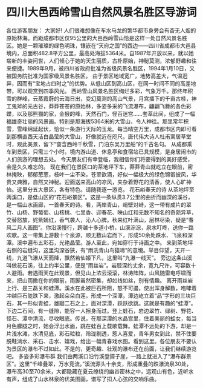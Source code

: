 # 四川大邑西岭雪山自然风景名胜区导游词
各位游客朋友：
大家好!
人们很难想像在车水马龙的繁华都市身旁会有杳无人烟的原始林海。而距成都市区仅95公里的大邑西岭雪山恰是这样一处自然风景名胜区。她是一颗璀璨的绿色明珠，镶嵌在“天府之国”的西边——四川省成都市大邑县境内，总面积482.8平方公里，最高处海拔5364米。自1987年开放以来，就以她崭新的丰姿问世，人们倾心于她的天生丽质，古朴原始，神秘莫测，浓郁野趣和往来便捷。1989年9月，被四川省政府批准为省级风景名胜区，1994年1月10日，又被国务院批准为国家级风景名胜区。
由于景区地域宽广，地势高差大，气温迥异，因而有“宝地占四时之”的优势。从低山区到高山区，在同一时间不同的高差地带，可以观赏到四季风光。
西岭雪山风景名胜区绚烂多彩，气象万千。那终年积雪的群峰，云蒸霞蔚的云海日出，变幻莫测的高山气景，月宫播下的千亩古桂，神工鬼斧的元古谷，莽莽苍苍的原始林，多姿多采的飞流瀑布，翩翩飞舞的各色彩蝶，以及那熊猫的家，金猴的峰，天然石门，怪百迷宫……套萃此间，组成了一幅福雄奇壮丽的风景画。特别是那海拔5364米的大雪山，令人神往。那里常年积雪，雪峰绵延起伏，恰似一条游行天际的玉龙。每当晴空万里，成都市区内即可看到那横直西天洁白晶莹的大雪山，好像就近在咫尺。唐代伟大诗人杜甫寓居草堂时，观此美景，留下“窗含西岭千秋雪，门泊东吴万里船”的千古名句。
从成都乘车到景区，只需三个小时。境内游山道、休息亭和食宿站已具规模，是身居闹市的人们旅游的理想去处。
今天朋友们有幸登临，我相信你们将要得到的美好感受，会是久久难忘的。
现在我们在景区口的茶地坪下车，莽莽青山就屹立在眼前，密林掩映，郁郁葱葱，枝叶一尘不染，苍翠欲滴，好似一幅极大的绿色锦锻披风，华贵又典雅，自然又神秘。迎面送来高山的凉风，夹杂着野花的清香，使人心旷神怡。这里分五大景区，各有特色。请随我逐一游览。
花石峪春天的诗
从茶地坪至两溪口，是低山区的“花石峪景区”。这是一条纵贯3.7公里的曲折而幽深的溪谷，是一幅山水画廊，一首春天的诗。看，两岸青山，峭壁对峙，这一带有成片的翠竹、山杨、野葡萄、山核桃、七里香、迎春花、映山红和无数不知名的奇葩异草，交替怒放，姹紫嫣红，香气袭人，沁人心脾。秋来红叶满山，层林尽染，疑是“春风二月人画图”。你沿溪慢行，跨越十多道小桥，山溪淙淙，泉水叮咚，送你一路欢歌。这一带集上游数十个泉源，顺无数山岩而下，形成50余处跌水、飞泉和深潭。溪中遍布五彩石，光艳晶莹。游人至此，宛如穿行于诗画之中。
来到茶地坪右侧的岩缝沟，这里沟深谷狭，有“雨洗青山鸟猿啼”的意境。举目仰望，天开一线，九道飞瀑从天而降，飘然若仙姬下凡，这里叫“九瀑一线天”。
旁边这条山溪叫做花石溪，往上约半公里，便是“雨丝岩”。岩腔深约丈余，宽九尺许，可容数十人避雨。若遇雨天在此观景，但见山上浓云滚滚，林涛阵阵，山风随雷电呼啸而来，把山雨撒在你的眼前，雨脚虽然密集，却如线如丝，别有情趣。
离开雨丝岩上行、是三磊关和蛙潭。溪水在此被巨石所阻，怒不可遏，使出浑身解数，咆哮着冲越巨石陡跌下来，激起朵朵白莲，形成一个深潭，潭边屹立着“品”字形的三块巨石，其一形似青蛙，雄踞二石之上，面对深潭，跃跃欲跳。这就是有趣的“蛙潭”。下边二石间，有一缝隙，能容一人擦身而过。登上蛙石，岩边翠竹、绿树、野花、怪石、潭中清流，尽收眼底。传说，在那深潭的水晶宫里，住着美丽的蛙女，每当月色朦胧之时，她会浮出水面，跳在蛙百上载歌载舞。蛙潭不远处的下游，却是一片浅水滩，水清见底，彩石粒粒，玲珑剔透，惹人喜爱，青年男女到此，禁不住要脱鞋淌水、采石、击水、嬉戏，给出一幅青春戏水图。看到这里。各位朋友不要认为景区的瀑布不过如此。不是的，更奇趣、壮观的瀑布还在前面，让我们继续游览吧。
多姿多彩瀑布群
我们由两溪口沿竹溪登獐子崖，一路上就进入了“瀑布群景区”。这里“千峰叠翠，万水竞流。”溪流源头十余支，形成重叠的跌瀑流泉30处，瀑布高30至70余米，大都隐藏在夏云缭绕的幽谷密林之中，远观山有色，近听水有声，组成了山水林泉的优美图画，谱写了扣人心弦的交响乐曲。
